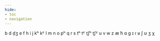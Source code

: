 ```yaml
---
hide:
- toc
- navigation
---
```

b
d
d̠ʒ
e
f
h
i
j
kʰ
kˤ
l
m
n
o
pʰ
q
r
s
tʰ
tˤ
t̠ʃʰ
t̠ʃˤ
u
v
w
z
æ
ħ
ɑ
ɡ
ɪ
ɾ
ʁ
ʃ
ʊ
ʒ
χ
